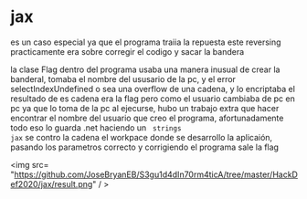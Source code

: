 # jax 
es un caso especial ya que el programa traiia la repuesta este reversing practicamente era sobre corregir
el codigo y sacar la bandera
 
la clase Flag dentro del programa usaba una manera inusual de crear la banderal, tomaba el nombre del 
ususario de la pc, y el error selectIndexUndefined o sea una overflow de una cadena, 
y lo encriptaba el resultado de es cadena era la flag pero como el usuario cambiaba de pc en pc 
ya que lo toma de la pc al ejecurse, hubo un trabajo extra que hacer
encontrar el nombre del usuario que creo el programa, afortunadamente todo eso lo guarda .net 
haciendo un 
<code> strings jax</code> 
se contro la cadena el workpace donde se desarrollo la aplicaión, pasando los parametros correcto y corrigiendo el programa 
sale la flag

<img src= "https://github.com/JoseBryanEB/S3gu1d4dIn70rm4ticA/tree/master/HackDef2020/jax/result.png" / >
